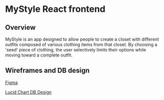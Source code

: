 # MyStyle React frontend

## Overview

MyStyle is an app designed to allow people to create a closet with different outfits composed of various clothing items from that closet. By choosing a 'seed' piece of clothing, the user selectively limits their options while moving toward a complete outfit.

## Wireframes and DB design

[Figma](https://www.figma.com/file/nww1OX1crsE7EM0XWsWXJp/Clothing-App?node-id=0%3A1)

[Lucid Chart DB Design](https://www.lucidchart.com/invitations/accept/ad384b30-abfa-4b2f-856f-ba11337d8def)
